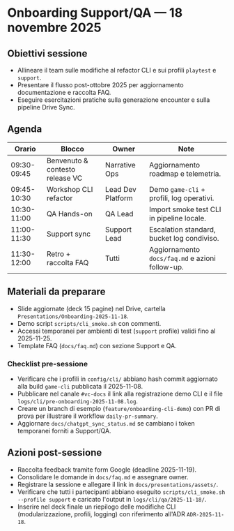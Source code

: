 # Onboarding Support/QA — 18 novembre 2025

## Obiettivi sessione
- Allineare il team sulle modifiche al refactor CLI e sui profili `playtest` e `support`.
- Presentare il flusso post-ottobre 2025 per aggiornamento documentazione e raccolta FAQ.
- Eseguire esercitazioni pratiche sulla generazione encounter e sulla pipeline Drive Sync.

## Agenda
| Orario | Blocco | Owner | Note |
| ------ | ------ | ----- | ---- |
| 09:30-09:45 | Benvenuto & contesto release VC | Narrative Ops | Aggiornamento roadmap e telemetria.
| 09:45-10:30 | Workshop CLI refactor | Lead Dev Platform | Demo `game-cli` + profili, log operativi.
| 10:30-11:00 | QA Hands-on | QA Lead | Import smoke test CLI in pipeline locale.
| 11:00-11:30 | Support sync | Support Lead | Escalation standard, bucket log condiviso.
| 11:30-12:00 | Retro + raccolta FAQ | Tutti | Aggiornamento `docs/faq.md` e azioni follow-up.

## Materiali da preparare
- Slide aggiornate (deck 15 pagine) nel Drive, cartella `Presentations/Onboarding-2025-11-18`.
- Demo script `scripts/cli_smoke.sh` con commenti.
- Accessi temporanei per ambienti di test (`support` profile) validi fino al 2025-11-25.
- Template FAQ (`docs/faq.md`) con sezione Support e QA.

### Checklist pre-sessione
- Verificare che i profili in `config/cli/` abbiano hash commit aggiornato alla build `game-cli` pubblicata il 2025-11-08.
- Pubblicare nel canale `#vc-docs` il link alla registrazione demo CLI e il file `logs/cli/pre-onboarding-2025-11-08.log`.
- Creare un branch di esempio (`feature/onboarding-cli-demo`) con PR di prova per illustrare il workflow `daily-pr-summary`.
- Aggiornare `docs/chatgpt_sync_status.md` se cambiano i token temporanei forniti a Support/QA.

## Azioni post-sessione
- Raccolta feedback tramite form Google (deadline 2025-11-19).
- Consolidare le domande in `docs/faq.md` e assegnare owner.
- Registrare la sessione e allegare il link in `docs/presentations/assets/`.
- Verificare che tutti i partecipanti abbiano eseguito `scripts/cli_smoke.sh --profile support` e caricato l'output in `logs/cli/qa/2025-11-18/`.
- Inserire nel deck finale un riepilogo delle modifiche CLI (modularizzazione, profili, logging) con riferimento all'ADR `ADR-2025-11-18`.
